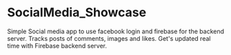# SocialMedia_Showcase

Simple Social media app to use facebook login and firebase for the backend server. 
Tracks posts of comments, images and likes. Get's updated real time with Firebase backend server. 
